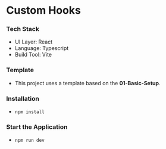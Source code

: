 # Custom Hooks

### Tech Stack

- UI Layer: React
- Language: Typescript
- Build Tool: Vite

### Template

- This project uses a template based on the **01-Basic-Setup**.

### Installation

- `npm install`

### Start the Application

- `npm run dev`
